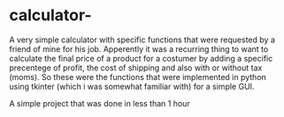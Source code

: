 # calculator-

A very simple calculator with specific functions that were requested by a friend of mine for his job. 
Apperently it was a recurring thing to want to calculate the final price of a product for a costumer by adding a specific precentege of profit, the cost of shipping
and also with or without tax (moms). So these were the functions that were implemented in python using tkinter (which i was somewhat familiar with) for a simple GUI. 

A simple project that was done in less than 1 hour